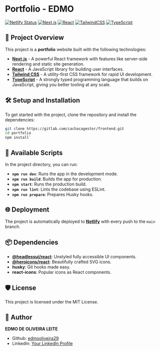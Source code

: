 
#  Portfolio - EDMO

[![Netlify Status](https://api.netlify.com/api/v1/badges/6c5ec3fe-373d-4c5d-a850-683a201d900d/deploy-status)]()
[![Next.js](https://img.shields.io/badge/Next.js-v14.2.5-blue.svg?style=flat-square&logo=next.js)](https://nextjs.org/)
[![React](https://img.shields.io/badge/React-v18-61DAFB.svg?style=flat-square&logo=react)](https://reactjs.org/)
[![TailwindCSS](https://img.shields.io/badge/TailwindCSS-v3.4.1-38B2AC.svg?style=flat-square&logo=tailwind-css)](https://tailwindcss.com/)
[![TypeScript](https://img.shields.io/badge/TypeScript-v5-3178C6.svg?style=flat-square&logo=typescript)](https://www.typescriptlang.org/)

## 🚀 Project Overview

This project is a **portfolio** website built with the following technologies:

- **[Next.js](https://nextjs.org/)** - A powerful React framework with features like server-side rendering and static site generation.
- **[React](https://reactjs.org/)** - A JavaScript library for building user interfaces.
- **[Tailwind CSS](https://tailwindcss.com/)** - A utility-first CSS framework for rapid UI development.
- **[TypeScript](https://www.typescriptlang.org/)** - A strongly typed programming language that builds on JavaScript, giving you better tooling at any scale.

## 🛠️ Setup and Installation

To get started with the project, clone the repository and install the dependencies:

```bash
git clone https://gitlab.com/cachacagestor/frontend.git
cd portfolio
npm install` 
```
## 🔧 Available Scripts

In the project directory, you can run:

-   **`npm run dev`**: Runs the app in the development mode.
-   **`npm run build`**: Builds the app for production.
-   **`npm start`**: Runs the production build.
-   **`npm run lint`**: Lints the codebase using ESLint.
-   **`npm run prepare`**: Prepares Husky hooks.

## 🌐 Deployment

The project is automatically deployed to **[Netlify](https://www.netlify.com/)** with every push to the `main` branch.

## 📦 Dependencies

-   **[@headlessui/react](https://headlessui.dev/)**: Unstyled fully accessible UI components.
-   **[@heroicons/react](https://heroicons.com/)**: Beautifully crafted SVG icons.
-   **husky**: Git hooks made easy.
-   **react-icons**: Popular icons as React components.

## 🛡️ License

This project is licensed under the MIT License.

## 👤 Author

**EDMO DE OLIVEIRA LEITE**

-   Github: [edmooliveira29](https://github.com/edmooliveira29)
-   LinkedIn: [Your LinkedIn Profile](https://www.linkedin.com/in/edmo-de-oliveira-349194164/)